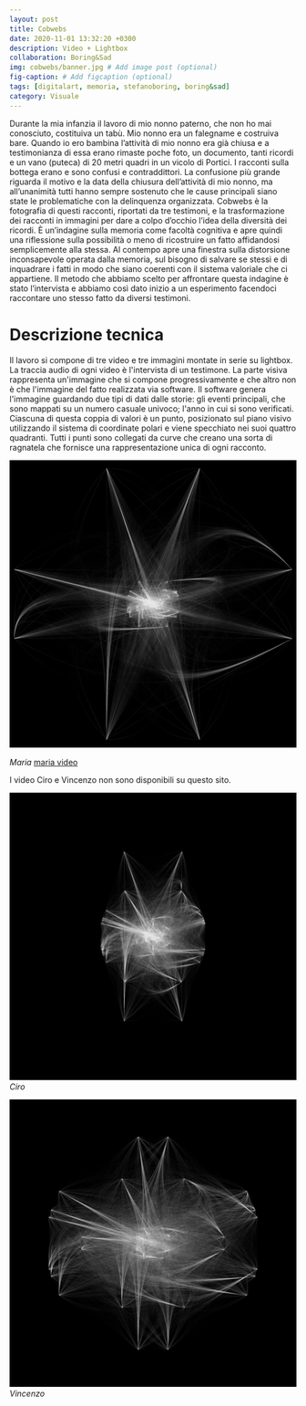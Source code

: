 ```yaml
---
layout: post
title: Cobwebs
date: 2020-11-01 13:32:20 +0300
description: Video + Lightbox
collaboration: Boring&Sad
img: cobwebs/banner.jpg # Add image post (optional)
fig-caption: # Add figcaption (optional)
tags: [digitalart, memoria, stefanoboring, boring&sad]
category: Visuale
---
```


Durante la mia infanzia il lavoro di mio nonno paterno, che non ho mai conosciuto, costituiva un tabù.
Mio nonno era un falegname e costruiva bare.
Quando io ero bambina l’attività di mio nonno era già chiusa e a testimonianza di essa erano rimaste poche foto, un documento, tanti ricordi e un vano (puteca) di 20 metri quadri in un vicolo di Portici.
I racconti sulla bottega erano e sono confusi e contraddittori.
La confusione più grande riguarda il motivo e la data della chiusura dell’attività di mio nonno, ma all’unanimità tutti hanno sempre sostenuto che le cause principali siano state le problematiche con la delinquenza organizzata.
Cobwebs è la fotografia di questi racconti, riportati da tre testimoni, e la trasformazione dei racconti in immagini per dare a colpo d’occhio l’idea della diversità dei ricordi.
È un’indagine sulla memoria come facoltà cognitiva e apre quindi una riflessione sulla possibilità o meno di ricostruire un fatto affidandosi semplicemente alla stessa.
Al contempo apre una finestra sulla distorsione inconsapevole operata dalla memoria, sul bisogno di salvare se stessi e di inquadrare i fatti in modo che siano coerenti con il sistema valoriale che ci appartiene. Il metodo che abbiamo scelto per affrontare questa indagine è stato l’intervista e abbiamo così dato inizio a un esperimento facendoci raccontare uno stesso fatto da diversi testimoni.

# Descrizione tecnica

Il lavoro si compone di tre video e tre immagini montate in serie su lightbox.
La traccia audio di ogni video è l'intervista di un testimone.
La parte visiva rappresenta un'immagine che si compone progressivamente
e che altro non è che l'immagine del fatto realizzata via software.
Il software genera l'immagine guardando due tipi di dati dalle storie: gli eventi principali, che sono mappati su un numero casuale univoco; l'anno in cui si sono verificati. Ciascuna di questa coppia di valori è un punto, posizionato sul piano visivo utilizzando il sistema di coordinate polari e viene specchiato nei suoi quattro quadranti.
Tutti i punti sono collegati da curve che creano una sorta di ragnatela che fornisce una rappresentazione unica di ogni racconto.



![maria](../assets/img/cobwebs/maria.jpg)

*Maria*
[maria video](https://vimeo.com/484158130)

I video Ciro e Vincenzo non sono disponibili su questo sito.

![ciro](../assets/img/cobwebs/ciro.jpg)
*Ciro*


![vincenzo](../assets/img/cobwebs/vincenzo.jpg)
*Vincenzo*
